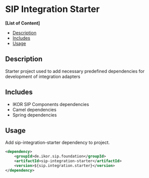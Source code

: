 # SIP Integration Starter

**\[List of Content\]**

- [Description](#description)
- [Includes](#includes)
- [Usage](#usage)

## Description

Starter project used to add necessary predefined dependencies for development of integration adapters

## Includes

- IKOR SIP Components dependencies
- Camel dependencies
- Spring dependencies

## Usage

Add sip-integration-starter dependency to project.

```xml
<dependency>
    <groupId>de.ikor.sip.foundation</groupId>
    <artifactId>sip-integration-starter</artifactId>
    <version>${sip.integration.starter}</version>
</dependency>
```
